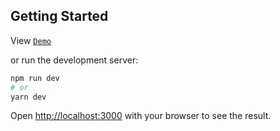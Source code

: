 ## Getting Started

View [`Demo`](https://develops-today-test-task-seven.vercel.app)

or run the development server:

```bash
npm run dev
# or
yarn dev
```

Open [http://localhost:3000](http://localhost:3000) with your browser to see the result.
